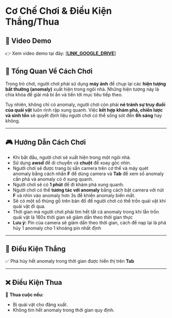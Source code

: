 # **Cơ Chế Chơi & Điều Kiện Thắng/Thua**  

## **🎥 Video Demo**  
👉 Xem video demo tại đây: [[**LINK_GOOGLE_DRIVE**](https://drive.google.com/file/d/1vC2fRPM0kQr-yY9fzVCrALPQ2XaTobLH/view?usp=sharing)]  

## **📌 Tổng Quan Về Cách Chơi**  
Trong trò chơi, người chơi phải sử dụng **máy ảnh** để chụp lại các **hiện tượng bất thường (anomaly)** xuất hiện trong ngôi nhà. Những hiện tượng này là chìa khóa để giải mã bí ẩn và tiến tới mục tiêu tiếp theo.  

Tuy nhiên, không chỉ có anomaly, người chơi còn phải **né tránh sự truy đuổi của quái vật** luôn rình rập xung quanh. Việc **kết hợp khám phá, chiến lược và sinh tồn** sẽ quyết định liệu người chơi có thể sống sót đến **6h sáng** hay không.  

---

## **🎮 Hướng Dẫn Cách Chơi**  
- Khi bắt đầu, người chơi sẽ xuất hiện trong một ngôi nhà.  
- Sử dụng **awsd** để di chuyển và **chuột** để xoay góc nhìn.  
- Người chơi sẽ được trang bị sẵn camera trên cơ thể và máy quét anomaly bằng cách nhấn **F** để dùng camera và **Tab** để xem số anomaly cần phá và anomaly có ở xung quanh.  
- Người chơi sẽ có **1 phút** để đi khám phá xung quanh.  
- Người chơi có thể **tương tác với anomaly** bằng cách bật camera với nút **F** và nhìn vào anomaly hơn 3s để khiến anomaly biến mất.  
- Sẽ có một số thùng gỗ trên bản đồ để người chơi có thể trốn quái vật khi quái vật đi qua.
- Thời gian mà người chơi phải tìm hết tất cả anomaly trong khi lẫn trốn quái vật là 160s thời gian sẽ giảm dần theo thời gian thực
- **Lưu ý:** Pin của camera sẽ giảm dần theo thời gian, cách để nạp lại là phá hủy 1 anomaly cho 1 khoảng pin nhất định

---

## **🎯 Điều Kiện Thắng**  
✅ Phá hủy hết anomaly trong thời gian được hiển thị trên **Tab** 

---

## **❌ Điều Kiện Thua** 
🚨 **Thua cuộc nếu:**  
- Bị quái vật cho đăng xuất.  
- Không tìm hết anomaly trong thời gian quy định.  
